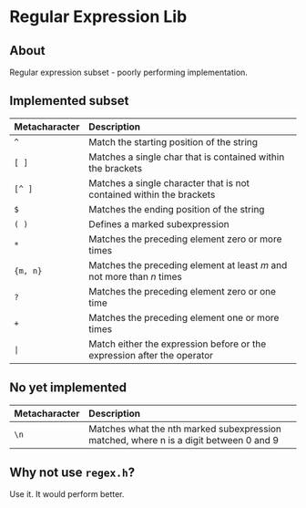 # Regular Expression Lib

## About

Regular expression subset - poorly performing implementation.

## Implemented subset

| Metacharacter | Description                                                             |
| :------------ | :---------------------------------------------------------------------- |
| `^`           | Match the starting position of the string                               |
| `[ ]`         | Matches a single char that is contained within the brackets             |
| `[^ ]`        | Matches a single character that is not contained within the brackets    |
| `$`           | Matches the ending position of the string                               |
| `( )`         | Defines a marked subexpression                                          |
| `*`           | Matches the preceding element zero or more times                        |
| `{m, n}`      | Matches the preceding element at least _m_ and not more than _n_ times  |
| `?`           | Matches the preceding element zero or one time                          |
| `+`           | Matches the preceding element one or more times                         |
| `\|`          | Match either the expression before or the expression after the operator |

## No yet implemented 

| Metacharacter | Description                                                                           |
| :------------ | :------------------------------------------------------------------------------------ |
| `\n`          | Matches what the nth marked subexpression matched, where n is a digit between 0 and 9 |

## Why not use `regex.h`?
Use it. It would perform better.


